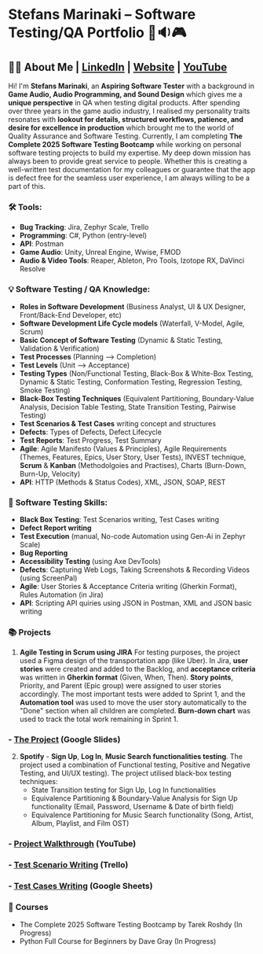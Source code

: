# Stefans Marinaki – Software Testing/QA  Portfolio 🧪🔉🎮

## 👨‍⚕️ About Me  | [LinkedIn](https://www.linkedin.com/in/stefansmarinaki/) | [Website](https://stefansmarinaki.com/) | [YouTube](https://www.youtube.com/@syndazy)
Hi! I'm **Stefans Marinaki**, an **Aspiring Software Tester** with a background in **Game Audio, Audio Programming, and Sound Design** which gives me a **unique perspective** in QA when testing digital products. After spending over three years in the game audio industry, I realised my personality traits resonates with **lookout for details, structured workflows, patience, and desire for excellence in production** which brought me to the world of Quality Assurance and Software Testing. Currently, I am completing **The Complete 2025 Software Testing Bootcamp** while working on personal software testing projects to build my expertise. My deep down mission has always been to provide great service to people. Whether this is creating a well-written test documentation for my colleagues or guarantee that the app is defect free for the seamless user experience, I am always willing to be a part of this.



### 🛠️ **Tools:**  
- **Bug Tracking**: Jira, Zephyr Scale, Trello
- **Programming**: C#, Python (entry-level)
- **API**: Postman
- **Game Audio**: Unity, Unreal Engine, Wwise, FMOD
- **Audio & Video Tools**: Reaper, Ableton, Pro Tools, Izotope RX, DaVinci Resolve


### 💡 **Software Testing / QA Knowledge:**  
- **Roles in Software Development** (Business Analyst, UI & UX Designer, Front/Back-End Developer, etc)
- **Software Development Life Cycle models** (Waterfall, V-Model, Agile, Scrum)
- **Basic Concept of Software Testing** (Dynamic & Static Testing, Validation & Verification)
- **Test Processes** (Planning --> Completion) 
- **Test Levels** (Unit --> Acceptance)
- **Testing Types** (Non/Functional Testing, Black-Box & White-Box Testing, Dynamic & Static Testing, Conformation Testing, Regression Testing, Smoke Testing)
- **Black-Box Testing Techniques** (Equivalent Partitioning, Boundary-Value Analysis, Decision Table Testing, State Transition Testing, Pairwise Testing)
- **Test Scenarios & Test Cases** writing concept and structures
- **Defects**: Types of Defects, Defect Lifecycle
- **Test Reports**: Test Progress, Test Summary
- **Agile**: Agile Manifesto (Values & Principles), Agile Requirements (Themes, Features, Epics, User Story, User Tests), INVEST technique, **Scrum** & **Kanban** (Methodolgoies and Practises), Charts (Burn-Down, Burn-Up, Velocity)
- **API**: HTTP (Methods & Status Codes), XML, JSON, SOAP, REST

### 🦾 **Software Testing Skills:**  
- **Black Box Testing**: Test Scenarios writing, Test Cases writing
- **Defect Report writing**
- **Test Execution** (manual, No-code Automation using Gen-Ai in Zephyr Scale)
- **Bug Reporting**
- **Accessibility Testing** (using Axe DevTools)
- **Defects**: Capturing Web Logs, Taking Screenshots & Recording Videos (using ScreenPal)
- **Agile**: User Stories & Acceptance Criteria writing (Gherkin Format), Rules Automation (in Jira)
- **API**: Scripting API quiries using JSON in Postman, XML and JSON basic writing

### 📚 **Projects**
1. **Agile Testing in Scrum using JIRA**
 For testing purposes, the project used a Figma design of the transportation app (like Uber). In Jira, **user stories** were created and added to the Backlog, and **acceptance criteria** was written in **Gherkin format** (Given, When, Then). **Story points**, Priority, and Parent (Epic group) were assigned to user stories accordingly. The most important tests were added to Sprint 1, and the **Automation tool** was used to move the user story automatically to the "Done" section when all children are completed. **Burn-down chart** was used to track the total work remaining in Sprint 1.

###   - [The Project](https://docs.google.com/presentation/d/1FrGYEFlPc4jSW7zEXykDZcGzQ1Ucc8I07wGV_3hKOzs/edit?usp=sharing) (Google Slides)

2. **Spotify** - **Sign Up**, **Log In**, **Music Search** **functionalities testing**. The project used a combination of Functional testing, Positive and Negative Testing, and UI/UX testing). The project utilised black-box testing techniques:
   - State Transition testing for Sign Up, Log In functionalities
   - Equivalence Partitioning & Boundary-Value Analysis for Sign Up functionality (Email, Password, Username & Date of birth field)
   - Equivalence Partitioning for Music Search functionality (Song, Artist, Album, Playlist, and Film OST)

###   - [Project Walkthrough](https://www.youtube.com/watch?v=BcCN6ZuoerU&ab_channel=StefanMarinaki) (YouTube)
###   - [Test Scenario Writing](https://trello.com/b/z2pnoKJq/spotify-test-scenarios) (Trello)
###   - [Test Cases Writing](https://docs.google.com/spreadsheets/d/1ttfTnw705LfU7kh47s2N8l9ff8HnZ2Q4yl77ixrH2gU/edit?usp=sharing]) (Google Sheets)



### 🧠 **Courses**
- The Complete 2025 Software Testing Bootcamp by Tarek Roshdy (In Progress)
- Python Full Course for Beginners by Dave Gray (In Progress)

